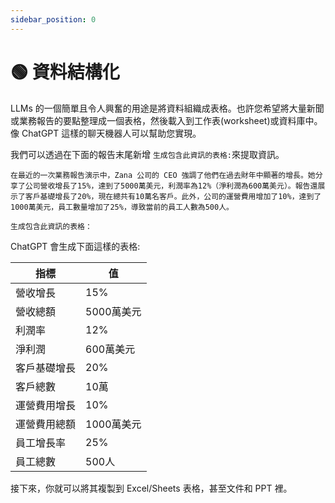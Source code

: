 ```yaml
---
sidebar_position: 0
---
```


# 🟢 資料結構化

LLMs 的一個簡單且令人興奮的用途是將資料組織成表格。也許您希望將大量新聞或業務報告的要點整理成一個表格，然後載入到工作表(worksheet)或資料庫中。像 ChatGPT 這樣的聊天機器人可以幫助您實現。

我們可以透過在下面的報告末尾新增 `生成包含此資訊的表格:`來提取資訊。

```text
在最近的一次業務報告演示中，Zana 公司的 CEO 強調了他們在過去財年中顯著的增長。她分享了公司營收增長了15%，達到了5000萬美元，利潤率為12%（淨利潤為600萬美元）。報告還展示了客戶基礎增長了20%，現在總共有10萬名客戶。此外，公司的運營費用增加了10%，達到了1000萬美元，員工數量增加了25%，導致當前的員工人數為500人。

生成包含此資訊的表格：
```

ChatGPT 會生成下面這樣的表格:

| 指標           | 值          |
| -------------- | ----------- |
| 營收增長       | 15%         |
| 營收總額       | 5000萬美元 |
| 利潤率         | 12%         |
| 淨利潤         | 600萬美元   |
| 客戶基礎增長   | 20%         |
| 客戶總數       | 10萬        |
| 運營費用增長   | 10%         |
| 運營費用總額   | 1000萬美元 |
| 員工增長率     | 25%         |
| 員工總數       | 500人       |


接下來，你就可以將其複製到 Excel/Sheets 表格，甚至文件和 PPT 裡。